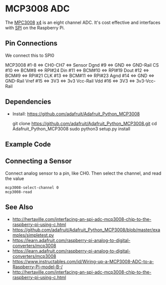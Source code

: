# MCP3008 ADC

The [MPC3008](https://amzn.to/2KG4s2h) [x4](https://amzn.to/2KEKzIT) is an eight channel ADC.
It's cost effective and interfaces with [SPI](https://en.wikipedia.org/wiki/Serial_Peripheral_Interface) on the Raspberry Pi.


## Pin Connections

We connect this to SPI0

 MCP3008 #1-8 <=> CH0-CH7 <=> Sensor
    Dgnd   #9 <=> GND <=> GND-Rail
      CS  #10 <=> BCM#8 <=> RPI#24
     Din  #11 <=> BCM#10 <=> RPI#19
    Dout  #12 <=> BCM#9  <=> RPI#21
     CLK  #13 <=> BCM#11 <=> RPI#23
    Agnd  #14 <=> GND <=> GND-Rail
    Vref  #15 <=> 3V3 <=> 3v3 Vcc-Rail
     Vdd  #16 <=> 3V3 <=> 3v3-Vcc-Rail


## Dependencies

 * Install: https://github.com/adafruit/Adafruit_Python_MCP3008

    git clone https://github.com/adafruit/Adafruit_Python_MCP3008.git
    cd Adafruit_Python_MCP3008
    sudo python3 setup.py install


## Example Code



## Connecting a Sensor

Connect analog sensor to a pin, like CH0.
Then select the channel, and read the value

    mcp3008-select-channel 0
    mcp3008-read


## See Also

 * http://hertaville.com/interfacing-an-spi-adc-mcp3008-chip-to-the-raspberry-pi-using-c.html
 * https://github.com/adafruit/Adafruit_Python_MCP3008/blob/master/examples/simpletest.py
 * https://learn.adafruit.com/raspberry-pi-analog-to-digital-converters/mcp3008
 * https://learn.adafruit.com/raspberry-pi-analog-to-digital-converters/mcp3008
 * https://www.instructables.com/id/Wiring-up-a-MCP3008-ADC-to-a-Raspberry-Pi-model-B-/
 * http://hertaville.com/interfacing-an-spi-adc-mcp3008-chip-to-the-raspberry-pi-using-c.html
